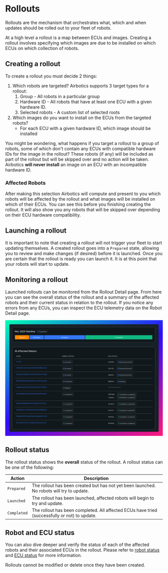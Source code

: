 # Rollouts

Rollouts are the mechanism that orchestrates what, which and when updates should be rolled out to 
your fleet of robots.

At a high level a rollout is a map between ECUs and images. Creating a rollout involves specifying which images are due to be installed on which ECUs on which collection of robots.

## Creating a rollout
To create a rollout you must decide 2 things:
1. Which robots are targeted? Airbotics supports 3 target types for a rollout:
    1. Group - All robots in a particular group 
    2. Hardware ID - All robots that have at least one ECU with a given hardware ID. 
    3. Selected robots - A custom list of selected roots
2. Which images do you want to install on the ECUs from the targeted robots?
    - For each ECU with a given hardware ID, which image should be installed


You might be wondering, what happens if you target a rollout to a group of robots, some of which don't contain any ECUs with compatible hardware IDs for the image in the rollout? These robots (if any) will be included as part of the rollout but will be skipped over and no action will be taken. Airbotics **will never install** an image on an ECU with an incompatible hardware ID.

### Affected Robots
After making this selection Airbotics will compute and present to you which robots will be affected by the rollout and what images will be installed on which of their ECUs. You can see this before you finishing creating the rollout. It will also show you any robots that will be skipped over depending on their ECU hardware compatibility.

## Launching a rollout
It is important to note that creating a rollout will not trigger your fleet to start updating themselves. A created rollout goes into a `Prepared` state, allowing you to review and make changes (if desired) before it is launched. Once you are certain that the rollout is ready you can launch it. It is at this point that your robots will start to update.


## Monitoring a rollout
Launched rollouts can be monitored from the Rollout Detail page. From here you can see the overall status of the rollout and a summary of the affected robots and their current status in relation to the rollout. If you notice any errors from any ECUs, you can inspect the ECU telemetry data on the Robot Detail page. 

![Rollout details.](../imgs/rollouts.png)


## Rollout status
The rollout status shows the **overall** status of the rollout. 
A rollout status can be one of the following:

| Action      | Description                                                                                                     |
| ------------| ----------------------------------------------------------------------------------------------------------------|
| `Prepared`  | The rollout has been created but has not yet been launched. No robots will try to update.                       |
| `Launched`  | The rollout has been launched, affected robots will begin to try and  update.                                   |
| `Completed` | The rollout has been completed. All affected ECUs have tried (successfully or not) to update.                   |


## Robot and ECU status
You can also dive deeper and verify the status of each of the affected robots and their associated ECUs in the rollout. Please refer to [robot status](../components/robots/overview.md) and [ECU status](../components/robots/ecus.md) for more information.



Rollouts cannot be modified or delete once they have been created.
    
    

<!-- Viewing history -->
<!-- Statuses -->